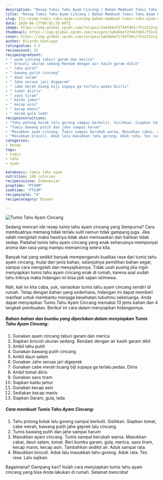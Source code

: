```yaml
---
description: "Resep Tumis Tahu Ayam Cincang | Bahan Membuat Tumis Tahu Ayam Cincang Yang Lezat Sekali"
title: "Resep Tumis Tahu Ayam Cincang | Bahan Membuat Tumis Tahu Ayam Cincang Yang Lezat Sekali"
slug: 211-resep-tumis-tahu-ayam-cincang-bahan-membuat-tumis-tahu-ayam-cincang-yang-lezat-sekali
date: 2020-06-17T09:03:29.697Z
image: https://img-global.cpcdn.com/recipes/3ab4b6ef2744fdb5/751x532cq70/tumis-tahu-ayam-cincang-foto-resep-utama.jpg
thumbnail: https://img-global.cpcdn.com/recipes/3ab4b6ef2744fdb5/751x532cq70/tumis-tahu-ayam-cincang-foto-resep-utama.jpg
cover: https://img-global.cpcdn.com/recipes/3ab4b6ef2744fdb5/751x532cq70/tumis-tahu-ayam-cincang-foto-resep-utama.jpg
author: Ricardo Santiago
ratingvalue: 3.2
reviewcount: 15
recipeingredient:
- " ayam cincang taburi garam dan merica"
- " brocoli ukuran sedang Rendam dengan air kasih garam dikit"
- " tahu putih"
- " bawang putih cincang"
- " daun salam"
- " Jahe seruas jari digeprek"
- " cabe merah buang biji supaya ga terlalu pedas Diiris"
- " tomat diiris"
- " saos tiram"
- " kaldu jamur"
- " kecap asin"
- " kecap manis"
- " Garam gula lada"
recipeinstructions:
- "Tahu potong kotak lalu goreng sampai berkulit. Sisihkan. Siapkan tomat, cabe merah, bawang putih jahe geprek lalu cincang."
- "Tumis bawang putih dan jahe sampai harum"
- "Masukkan ayam cincang. Tumis sampai berubah warna. Masukkan cabai, daun salam, tomat. Beri bumbu garam, gula, merica, saos tiram, kecap manis, kecap asin. Tambahkan sedikit air. Aduk sampai rata."
- "Masukkan brocoli. Aduk lalu masukkan tahu goreng. Aduk rata. Tes rasa. Lalu sajikan."
categories:
- Resep
tags:
- tumis
- tahu
- ayam

katakunci: tumis tahu ayam 
nutrition: 140 calories
recipecuisine: Indonesian
preptime: "PT40M"
cooktime: "PT53M"
recipeyield: "4"
recipecategory: Dinner

---
```



![Tumis Tahu Ayam Cincang](https://img-global.cpcdn.com/recipes/3ab4b6ef2744fdb5/751x532cq70/tumis-tahu-ayam-cincang-foto-resep-utama.jpg)

Sedang mencari ide resep tumis tahu ayam cincang yang Sempurna? Cara membuatnya memang tidak terlalu sulit namun tidak gampang juga. Jika salah mengolah maka hasilnya tidak akan memuaskan dan bahkan tidak sedap. Padahal tumis tahu ayam cincang yang enak seharusnya mempunyai aroma dan rasa yang mampu memancing selera kita.

Banyak hal yang sedikit banyak mempengaruhi kualitas rasa dari tumis tahu ayam cincang, mulai dari jenis bahan, selanjutnya pemilihan bahan segar, sampai cara mengolah dan menyajikannya. Tidak usah pusing jika ingin menyiapkan tumis tahu ayam cincang enak di rumah, karena asal sudah tahu triknya maka hidangan ini bisa jadi sajian istimewa.




Nah, kali ini kita coba, yuk, variasikan tumis tahu ayam cincang sendiri di rumah. Tetap dengan bahan yang sederhana, hidangan ini dapat memberi manfaat untuk membantu menjaga kesehatan tubuhmu sekeluarga. Anda dapat menyiapkan Tumis Tahu Ayam Cincang memakai 13 jenis bahan dan 4 langkah pembuatan. Berikut ini cara dalam menyiapkan hidangannya.

<!--inarticleads1-->

##### Bahan-bahan dan bumbu yang diperlukan dalam menyiapkan Tumis Tahu Ayam Cincang:

1. Gunakan  ayam cincang taburi garam dan merica
1. Siapkan  brocoli ukuran sedang. Rendam dengan air kasih garam dikit
1. Ambil  tahu putih
1. Gunakan  bawang putih cincang
1. Ambil  daun salam
1. Gunakan  Jahe seruas jari digeprek
1. Gunakan  cabe merah buang biji supaya ga terlalu pedas. Diiris
1. Ambil  tomat diiris
1. Gunakan  saos tiram
1. Siapkan  kaldu jamur
1. Gunakan  kecap asin
1. Sediakan  kecap manis
1. Siapkan  Garam, gula, lada




<!--inarticleads2-->

##### Cara membuat Tumis Tahu Ayam Cincang:

1. Tahu potong kotak lalu goreng sampai berkulit. Sisihkan. Siapkan tomat, cabe merah, bawang putih jahe geprek lalu cincang.
1. Tumis bawang putih dan jahe sampai harum
1. Masukkan ayam cincang. Tumis sampai berubah warna. Masukkan cabai, daun salam, tomat. Beri bumbu garam, gula, merica, saos tiram, kecap manis, kecap asin. Tambahkan sedikit air. Aduk sampai rata.
1. Masukkan brocoli. Aduk lalu masukkan tahu goreng. Aduk rata. Tes rasa. Lalu sajikan.




Bagaimana? Gampang kan? Itulah cara menyiapkan tumis tahu ayam cincang yang bisa Anda lakukan di rumah. Selamat mencoba!
